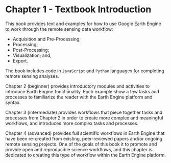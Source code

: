 # Chapter 1 - Textbook Introduction

This book provides text and examples for how to use Google Earth Engine to work through the remote sensing data workflow:

* Acquisition and Pre-Processing;
* Processing;
* Post-Processing;
* Visualization; and,
* Export.

The book includes code in `JavaScript` and `Python` languages for completing remote sensing analyses.

Chapter 2 (beginner) provides introductory modules and activities to introduce Earth Engine functionality. Each example show a few tasks and processes to familiarize the reader with the Earth Engine platform and syntax.

Chapter 3 (intermediate) provides workflows that piece together tasks and processes from Chapter 2 in order to create more complex and meaningful workflows, and introduces more complex tasks and processes.

Chapter 4 (advanced) provides full scientific workflows in Earth Engine that have been re-created from existing, peer-reviewed papers and/or ongoing remote sensing projects. One of the goals of this book it to promote and provide open and reproducible science workflows, and this chapter is dedicated to creating this type of workflow within the Earth Engine platform.
